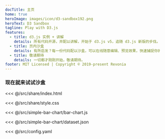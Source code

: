 ```yaml
---
docTitle: 主页
home: true
heroImage: images/icon/d3-sandbox192.png
heroText: D3 Sandbox
tagline: Play with D3.js
features:
  - title: d3.js 实例 + 讲解
    details: 所有代码开源，并配以讲解，开始于 d3.js v5，追随 d3.js 新版的步伐。
  - title: 页内沙盒
    details: 有所启发？每一份代码配以沙盒，可以在线随意编辑、预览效果，快速捕捉你的灵感！
  - title: 敬请期待
    details: 一切都才刚刚开始，敬请期待。
footer: MIT Licensed | Copyright © 2019-present Revonia
---
```

 
### 现在就来试试沙盒

<CodeSandbox>

<<< @/src/share/index.html

<<< @/src/share/style.css

<<< @/src/simple-bar-chart/bar-chart.js

<<< @/src/simple-bar-chart/dataset.json

<<< @/src/config.yaml

</CodeSandbox>
